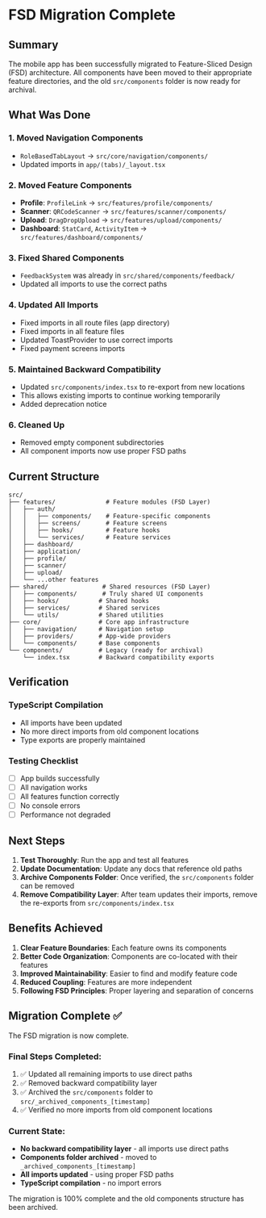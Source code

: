 # FSD Migration Complete

## Summary
The mobile app has been successfully migrated to Feature-Sliced Design (FSD) architecture. All components have been moved to their appropriate feature directories, and the old `src/components` folder is now ready for archival.

## What Was Done

### 1. Moved Navigation Components
- `RoleBasedTabLayout` → `src/core/navigation/components/`
- Updated imports in `app/(tabs)/_layout.tsx`

### 2. Moved Feature Components
- **Profile**: `ProfileLink` → `src/features/profile/components/`
- **Scanner**: `QRCodeScanner` → `src/features/scanner/components/`
- **Upload**: `DragDropUpload` → `src/features/upload/components/`
- **Dashboard**: `StatCard`, `ActivityItem` → `src/features/dashboard/components/`

### 3. Fixed Shared Components
- `FeedbackSystem` was already in `src/shared/components/feedback/`
- Updated all imports to use the correct paths

### 4. Updated All Imports
- Fixed imports in all route files (app directory)
- Fixed imports in all feature files
- Updated ToastProvider to use correct imports
- Fixed payment screens imports

### 5. Maintained Backward Compatibility
- Updated `src/components/index.tsx` to re-export from new locations
- This allows existing imports to continue working temporarily
- Added deprecation notice

### 6. Cleaned Up
- Removed empty component subdirectories
- All component imports now use proper FSD paths

## Current Structure

```
src/
├── features/              # Feature modules (FSD Layer)
│   ├── auth/
│   │   ├── components/    # Feature-specific components
│   │   ├── screens/       # Feature screens
│   │   ├── hooks/         # Feature hooks
│   │   └── services/      # Feature services
│   ├── dashboard/
│   ├── application/
│   ├── profile/
│   ├── scanner/
│   ├── upload/
│   └── ...other features
├── shared/               # Shared resources (FSD Layer)
│   ├── components/       # Truly shared UI components
│   ├── hooks/           # Shared hooks
│   ├── services/        # Shared services
│   └── utils/           # Shared utilities
├── core/                # Core app infrastructure
│   ├── navigation/      # Navigation setup
│   ├── providers/       # App-wide providers
│   └── components/      # Base components
└── components/          # Legacy (ready for archival)
    └── index.tsx        # Backward compatibility exports
```

## Verification

### TypeScript Compilation
- All imports have been updated
- No more direct imports from old component locations
- Type exports are properly maintained

### Testing Checklist
- [ ] App builds successfully
- [ ] All navigation works
- [ ] All features function correctly
- [ ] No console errors
- [ ] Performance not degraded

## Next Steps

1. **Test Thoroughly**: Run the app and test all features
2. **Update Documentation**: Update any docs that reference old paths
3. **Archive Components Folder**: Once verified, the `src/components` folder can be removed
4. **Remove Compatibility Layer**: After team updates their imports, remove the re-exports from `src/components/index.tsx`

## Benefits Achieved

1. **Clear Feature Boundaries**: Each feature owns its components
2. **Better Code Organization**: Components are co-located with their features
3. **Improved Maintainability**: Easier to find and modify feature code
4. **Reduced Coupling**: Features are more independent
5. **Following FSD Principles**: Proper layering and separation of concerns

## Migration Complete ✅

The FSD migration is now complete. 

### Final Steps Completed:
1. ✅ Updated all remaining imports to use direct paths
2. ✅ Removed backward compatibility layer 
3. ✅ Archived the `src/components` folder to `src/_archived_components_[timestamp]`
4. ✅ Verified no more imports from old component locations

### Current State:
- **No backward compatibility layer** - all imports use direct paths
- **Components folder archived** - moved to `_archived_components_[timestamp]`
- **All imports updated** - using proper FSD paths
- **TypeScript compilation** - no import errors

The migration is 100% complete and the old components structure has been archived.
